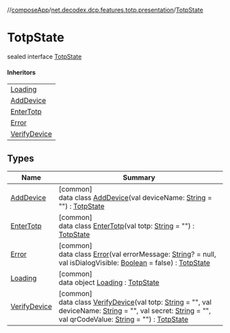 //[composeApp](../../../index.md)/[net.decodex.dcp.features.totp.presentation](../index.md)/[TotpState](index.md)

# TotpState

sealed interface [TotpState](index.md)

#### Inheritors

| |
|---|
| [Loading](-loading/index.md) |
| [AddDevice](-add-device/index.md) |
| [EnterTotp](-enter-totp/index.md) |
| [Error](-error/index.md) |
| [VerifyDevice](-verify-device/index.md) |

## Types

| Name | Summary |
|---|---|
| [AddDevice](-add-device/index.md) | [common]<br>data class [AddDevice](-add-device/index.md)(val deviceName: [String](https://kotlinlang.org/api/latest/jvm/stdlib/kotlin/-string/index.html) = &quot;&quot;) : [TotpState](index.md) |
| [EnterTotp](-enter-totp/index.md) | [common]<br>data class [EnterTotp](-enter-totp/index.md)(val totp: [String](https://kotlinlang.org/api/latest/jvm/stdlib/kotlin/-string/index.html) = &quot;&quot;) : [TotpState](index.md) |
| [Error](-error/index.md) | [common]<br>data class [Error](-error/index.md)(val errorMessage: [String](https://kotlinlang.org/api/latest/jvm/stdlib/kotlin/-string/index.html)? = null, val isDialogVisible: [Boolean](https://kotlinlang.org/api/latest/jvm/stdlib/kotlin/-boolean/index.html) = false) : [TotpState](index.md) |
| [Loading](-loading/index.md) | [common]<br>data object [Loading](-loading/index.md) : [TotpState](index.md) |
| [VerifyDevice](-verify-device/index.md) | [common]<br>data class [VerifyDevice](-verify-device/index.md)(val totp: [String](https://kotlinlang.org/api/latest/jvm/stdlib/kotlin/-string/index.html) = &quot;&quot;, val deviceName: [String](https://kotlinlang.org/api/latest/jvm/stdlib/kotlin/-string/index.html) = &quot;&quot;, val secret: [String](https://kotlinlang.org/api/latest/jvm/stdlib/kotlin/-string/index.html) = &quot;&quot;, val qrCodeValue: [String](https://kotlinlang.org/api/latest/jvm/stdlib/kotlin/-string/index.html) = &quot;&quot;) : [TotpState](index.md) |
